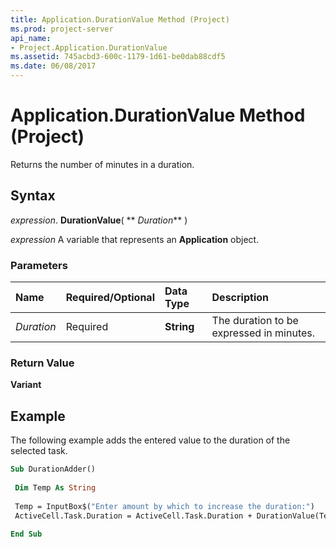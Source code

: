```yaml
---
title: Application.DurationValue Method (Project)
ms.prod: project-server
api_name:
- Project.Application.DurationValue
ms.assetid: 745acbd3-600c-1179-1d61-be0dab88cdf5
ms.date: 06/08/2017
---
```



# Application.DurationValue Method (Project)

Returns the number of minutes in a duration.


## Syntax

 _expression_. **DurationValue**( ** _Duration_** )

 _expression_ A variable that represents an **Application** object.


### Parameters



|**Name**|**Required/Optional**|**Data Type**|**Description**|
|:-----|:-----|:-----|:-----|
| _Duration_|Required|**String**|The duration to be expressed in minutes.|

### Return Value

 **Variant**


## Example

The following example adds the entered value to the duration of the selected task.


```vb
Sub DurationAdder() 
 
 Dim Temp As String 
 
 Temp = InputBox$("Enter amount by which to increase the duration:") 
 ActiveCell.Task.Duration = ActiveCell.Task.Duration + DurationValue(Temp) 
 
End Sub
```


